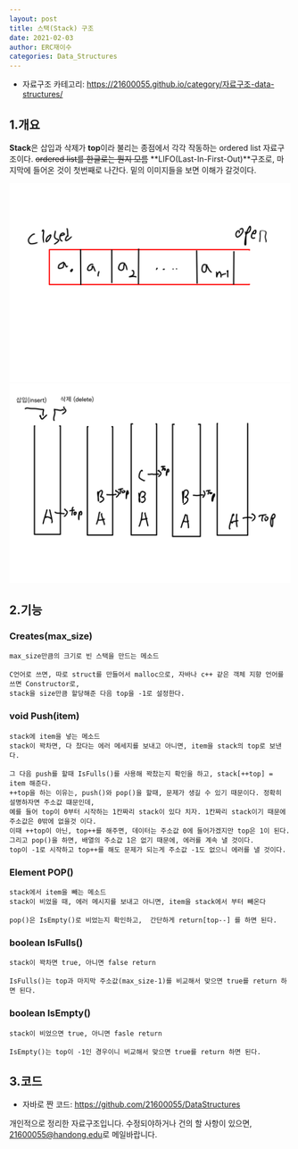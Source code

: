 ```yaml
---
layout: post
title: 스택(Stack) 구조
date: 2021-02-03
author: ERC재이수
categories: Data_Structures
---
```

* 자료구조 카테고리: <https://21600055.github.io/category/자료구조-data-structures/>

## 1.개요
**Stack**은 삽입과 삭제가 **top**이라 불리는 종점에서 각각 작동하는 ordered list 자료구조이다. 
~~ordered list를 한글로는 뭔지 모름~~
**LIFO(Last-In-First-Out)**구조로, 마지막에 들어온 것이 첫번째로 나간다. 밑의 이미지들을 보면 이해가 갈것이다.

<a href="/assets/stack/stack1.png" data-lightbox="stack1" data-title="stack1 출처: 내 그림">
	<img src="/assets/stack/stack1.png" title="stack1">
</a>

<a href="/assets/stack/stack2.png" data-lightbox="stack2" data-title="stack2 출처: 내 그림">
	<img src="/assets/stack/stack2.png" title="stack2">
</a>

## 2.기능

### Creates(max_size)
	max_size만큼의 크기로 빈 스택을 만드는 메소드

	C언어로 쓰면, 따로 struct를 만들어서 malloc으로, 자바나 c++ 같은 객체 지향 언어를 쓰면 Constructor로,
	stack을 size만큼 할당해준 다음 top을 -1로 설정한다.

### void Push(item)
	stack에 item을 넣는 메소드
	stack이 꽉차면, 다 찼다는 에러 메세지를 보내고 아니면, item을 stack의 top로 보낸다.

    그 다음 push를 할때 IsFulls()를 사용해 꽉찼는지 확인을 하고, stack[++top] = item 해준다. 
	++top을 하는 이유는, push()와 pop()을 할때, 문제가 생길 수 있기 때문이다. 정확히 설명하자면 주소값 떄문인데,
	예를 들어 top이 0부터 시작하는 1칸짜리 stack이 있다 치자. 1칸짜리 stack이기 때문에 주소값은 0밖에 없을것 이다. 
	이때 ++top이 아닌, top++를 해주면, 데이터는 주소값 0에 들어가겠지만 top은 1이 된다.
	그리고 pop()을 하면, 배열의 주소값 1은 없기 때문에, 에러를 계속 낼 것이다.
	top이 -1로 시작하고 top++를 해도 문제가 되는게 주소값 -1도 없으니 에러를 낼 것이다.

### Element POP() 
	stack에서 item을 빼는 메소드
	stack이 비었을 때, 에러 메시지를 보내고 아니면, item을 stack에서 부터 빼온다

	pop()은 IsEmpty()로 비었는지 확인하고,  간단하게 return[top--] 를 하면 된다.

### boolean IsFulls()
	stack이 꽉차면 true, 아니면 false return
	
	IsFulls()는 top과 마지막 주소값(max_size-1)를 비교해서 맞으면 true를 return 하면 된다.

### boolean IsEmpty()
	stack이 비었으면 true, 아니면 fasle return

	IsEmpty()는 top이 -1인 경우이니 비교해서 맞으면 true를 return 하면 된다.

## 3.코드
	
* 자바로 짠 코드: <https://github.com/21600055/DataStructures>

개인적으로 정리한 자료구조입니다.
수정되야하거나 건의 할 사항이 있으면, <21600055@handong.edu>로 메일바랍니다.
